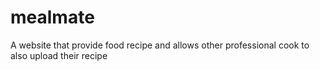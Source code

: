 # mealmate
A website that provide food recipe and allows other professional cook to also upload their recipe
